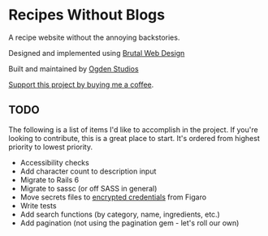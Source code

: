 # Recipes Without Blogs 

A recipe website without the annoying backstories. 

Designed and implemented using [Brutal Web Design](https://brutalist-web.design)

Built and maintained by [Ogden Studios](https://ogdenstudios.xyz)

[Support this project by buying me a coffee](https://ko-fi.com/ogdenstudios).

## TODO 

The following is a list of items I'd like to accomplish in the project. If you're looking to contribute, this is a great place to start. It's ordered from highest priority to lowest priority. 

- Accessibility checks 
- Add character count to description input
- Migrate to Rails 6 
- Migrate to sassc (or off SASS in general)
- Move secrets files to [encrypted credentials](https://www.engineyard.com/blog/rails-encrypted-credentials-on-rails-5.2) from Figaro
- Write tests 
- Add search functions (by category, name, ingredients, etc.)
- Add pagination (not using the pagination gem - let's roll our own)
